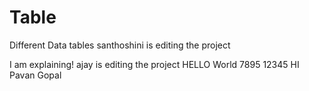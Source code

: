 # Table
Different Data tables
santhoshini is editing the project

I am explaining!
ajay is editing the project
HELLO World
7895
12345
HI Pavan Gopal
